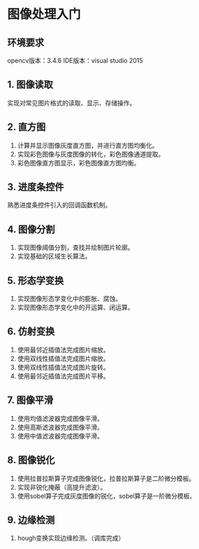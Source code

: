 ﻿# 图像处理入门

## 环境要求
opencv版本：3.4.6
IDE版本：visual studio 2015
## 1. 图像读取
实现对常见图片格式的读取、显示、存储操作。
## 2. 直方图
1. 计算并显示图像灰度直方图，并进行直方图均衡化。  
2. 实现彩色图像与灰度图像的转化，彩色图像通道提取。  
3. 彩色图像直方图显示，彩色图像直方图均衡。
## 3. 进度条控件  
熟悉进度条控件引入的回调函数机制。  
## 4. 图像分割
1. 实现图像阈值分割，查找并绘制图片轮廓。  
2. 实现基础的区域生长算法。  
## 5. 形态学变换
1. 实现图像形态学变化中的膨胀、腐蚀。  
2. 实现图像形态学变化中的开运算、闭运算。  
## 6. 仿射变换
1. 使用最邻近插值法完成图片缩放。  
2. 使用双线性插值法完成图片缩放。  
3. 使用双线性插值法完成图片旋转。  
4. 使用最邻近插值法完成图片平移。  
## 7. 图像平滑
1. 使用均值滤波器完成图像平滑。  
2. 使用高斯滤波器完成图像平滑。
3. 使用中值滤波器完成图像平滑。  
## 8. 图像锐化
1. 使用拉普拉斯算子完成图像锐化，拉普拉斯算子是二阶微分模板。  
2. 实现非锐化掩蔽（高提升滤波）。  
3. 使用sobel算子完成灰度图像的锐化，sobel算子是一阶微分模板。 
## 9. 边缘检测
1. hough变换实现边缘检测。（调库完成） 
